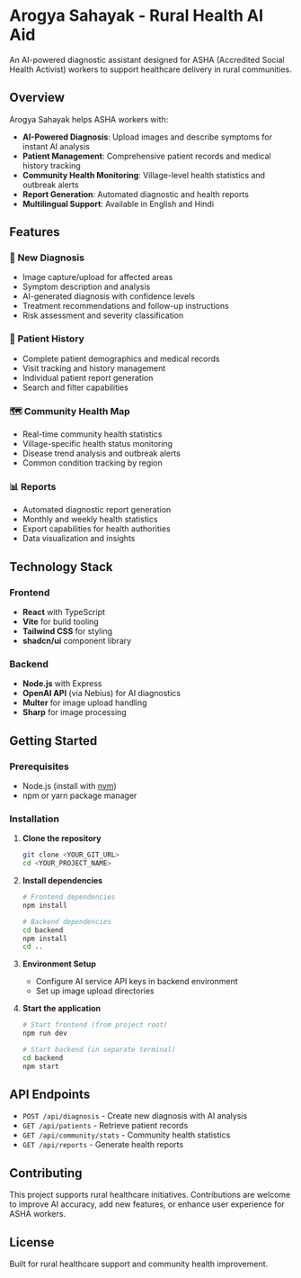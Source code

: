 # Arogya Sahayak - Rural Health AI Aid

An AI-powered diagnostic assistant designed for ASHA (Accredited Social Health Activist) workers to support healthcare delivery in rural communities.

## Overview

Arogya Sahayak helps ASHA workers with:
- **AI-Powered Diagnosis**: Upload images and describe symptoms for instant AI analysis
- **Patient Management**: Comprehensive patient records and medical history tracking
- **Community Health Monitoring**: Village-level health statistics and outbreak alerts
- **Report Generation**: Automated diagnostic and health reports
- **Multilingual Support**: Available in English and Hindi

## Features

### 🔬 New Diagnosis
- Image capture/upload for affected areas
- Symptom description and analysis
- AI-generated diagnosis with confidence levels
- Treatment recommendations and follow-up instructions
- Risk assessment and severity classification

### 👥 Patient History
- Complete patient demographics and medical records
- Visit tracking and history management
- Individual patient report generation
- Search and filter capabilities

### 🗺️ Community Health Map
- Real-time community health statistics
- Village-specific health status monitoring
- Disease trend analysis and outbreak alerts
- Common condition tracking by region

### 📊 Reports
- Automated diagnostic report generation
- Monthly and weekly health statistics
- Export capabilities for health authorities
- Data visualization and insights

## Technology Stack

### Frontend
- **React** with TypeScript
- **Vite** for build tooling
- **Tailwind CSS** for styling
- **shadcn/ui** component library

### Backend
- **Node.js** with Express
- **OpenAI API** (via Nebius) for AI diagnostics
- **Multer** for image upload handling
- **Sharp** for image processing

## Getting Started

### Prerequisites
- Node.js (install with [nvm](https://github.com/nvm-sh/nvm#installing-and-updating))
- npm or yarn package manager

### Installation

1. **Clone the repository**
   ```bash
   git clone <YOUR_GIT_URL>
   cd <YOUR_PROJECT_NAME>
   ```

2. **Install dependencies**
   ```bash
   # Frontend dependencies
   npm install
   
   # Backend dependencies
   cd backend
   npm install
   cd ..
   ```

3. **Environment Setup**
   - Configure AI service API keys in backend environment
   - Set up image upload directories

4. **Start the application**
   ```bash
   # Start frontend (from project root)
   npm run dev
   
   # Start backend (in separate terminal)
   cd backend
   npm start
   ```

## API Endpoints

- `POST /api/diagnosis` - Create new diagnosis with AI analysis
- `GET /api/patients` - Retrieve patient records
- `GET /api/community/stats` - Community health statistics
- `GET /api/reports` - Generate health reports

## Contributing

This project supports rural healthcare initiatives. Contributions are welcome to improve AI accuracy, add new features, or enhance user experience for ASHA workers.


## License

Built for rural healthcare support and community health improvement.
